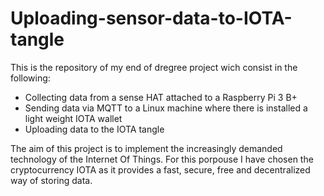 # Uploading-sensor-data-to-IOTA-tangle

This is the repository of my end of dregree project wich consist in the following:
  
  - Collecting data from a sense HAT attached to a Raspberry Pi 3 B+
  - Sending data via MQTT to a Linux machine where there is installed a light weight IOTA wallet
  - Uploading data to the IOTA tangle

The aim of this project is to implement the increasingly demanded technology of the Internet Of Things. For this porpouse I have chosen the cryptocurrency IOTA as it provides a fast, secure, free and decentralized way of storing data.
